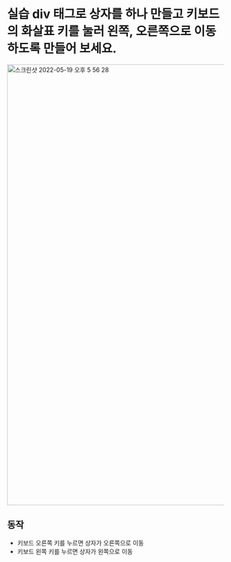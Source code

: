  # 실습 div 태그로 상자를 하나 만들고 키보드의 화살표 키를 눌러 왼쪽, 오른쪽으로 이동하도록 만들어 보세요.
 
<img width="1024" alt="스크린샷 2022-05-19 오후 5 56 28" src="https://user-images.githubusercontent.com/78894678/169254736-97e3ae4a-0566-445a-b055-4ce723bc89f0.png">

## 동작
- 키보드 오른쪽 키를 누르면 상자가 오른쪽으로 이동
- 키보드 왼쪽 키를 누르면 상자가 왼쪽으로 이동

